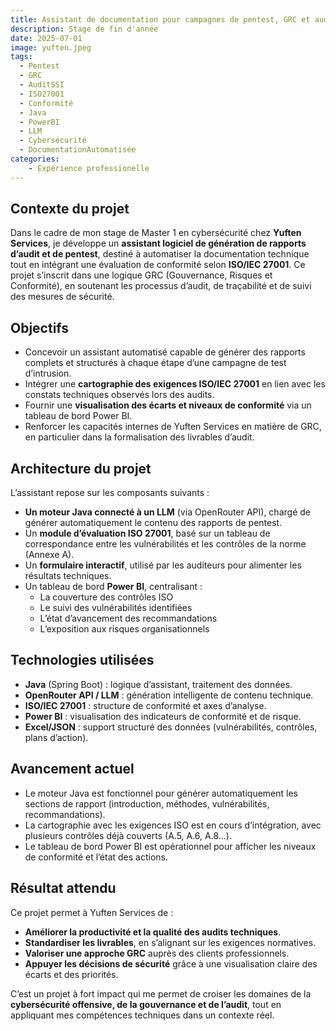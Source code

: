 ```yaml
---
title: Assistant de documentation pour campagnes de pentest, GRC et audit ISO 27001
description: Stage de fin d'année
date: 2025-07-01
image: yuften.jpeg
tags: 
  - Pentest
  - GRC
  - AuditSSI
  - ISO27001
  - Conformité
  - Java
  - PowerBI
  - LLM
  - Cybersécurité
  - DocumentationAutomatisée
categories:
    - Expérience professionelle
---
```

## Contexte du projet

Dans le cadre de mon stage de Master 1 en cybersécurité chez **Yuften Services**, je développe un **assistant logiciel de génération de rapports d’audit et de pentest**, destiné à automatiser la documentation technique tout en intégrant une évaluation de conformité selon **ISO/IEC 27001**. Ce projet s’inscrit dans une logique GRC (Gouvernance, Risques et Conformité), en soutenant les processus d’audit, de traçabilité et de suivi des mesures de sécurité.

## Objectifs

- Concevoir un assistant automatisé capable de générer des rapports complets et structurés à chaque étape d’une campagne de test d’intrusion.
- Intégrer une **cartographie des exigences ISO/IEC 27001** en lien avec les constats techniques observés lors des audits.
- Fournir une **visualisation des écarts et niveaux de conformité** via un tableau de bord Power BI.
- Renforcer les capacités internes de Yuften Services en matière de GRC, en particulier dans la formalisation des livrables d’audit.

## Architecture du projet

L’assistant repose sur les composants suivants :

- **Un moteur Java connecté à un LLM** (via OpenRouter API), chargé de générer automatiquement le contenu des rapports de pentest.
- Un **module d’évaluation ISO 27001**, basé sur un tableau de correspondance entre les vulnérabilités et les contrôles de la norme (Annexe A).
- Un **formulaire interactif**, utilisé par les auditeurs pour alimenter les résultats techniques.
- Un tableau de bord **Power BI**, centralisant :
  - La couverture des contrôles ISO
  - Le suivi des vulnérabilités identifiées
  - L’état d’avancement des recommandations
  - L’exposition aux risques organisationnels

## Technologies utilisées

- **Java** (Spring Boot) : logique d’assistant, traitement des données.
- **OpenRouter API / LLM** : génération intelligente de contenu technique.
- **ISO/IEC 27001** : structure de conformité et axes d’analyse.
- **Power BI** : visualisation des indicateurs de conformité et de risque.
- **Excel/JSON** : support structuré des données (vulnérabilités, contrôles, plans d’action).

## Avancement actuel

- Le moteur Java est fonctionnel pour générer automatiquement les sections de rapport (introduction, méthodes, vulnérabilités, recommandations).
- La cartographie avec les exigences ISO est en cours d’intégration, avec plusieurs contrôles déjà couverts (A.5, A.6, A.8...).
- Le tableau de bord Power BI est opérationnel pour afficher les niveaux de conformité et l’état des actions.

## Résultat attendu

Ce projet permet à Yuften Services de :
- **Améliorer la productivité et la qualité des audits techniques**.
- **Standardiser les livrables**, en s’alignant sur les exigences normatives.
- **Valoriser une approche GRC** auprès des clients professionnels.
- **Appuyer les décisions de sécurité** grâce à une visualisation claire des écarts et des priorités.

C’est un projet à fort impact qui me permet de croiser les domaines de la **cybersécurité offensive, de la gouvernance et de l’audit**, tout en appliquant mes compétences techniques dans un contexte réel.
